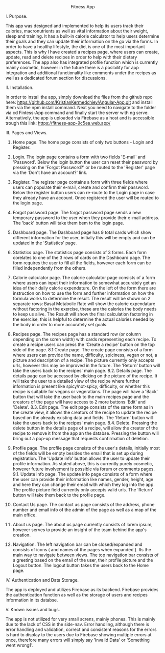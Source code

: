 <center>Fitness App</center>

I. Purpose.

This app was designed and implemented to help its users track their calories, macronutrients as well as vital information about their weight, sleep and training. It has a built-in calorie calculator to help users determine their goals and they can update their information on the go via the forms. In order to have a healthy lifestyle, the diet is one of the most important aspects. This is why I have created a recipes page, where users can create, update, read and delete recipes in order to help with their dietary preferences. The app also has integrated profile function which is currently mainly cosmetic, however in the future there is a posibility for app integration and additional functionality like comments under the recipes as well as a dedicated forum section for discussions.

II. Installation.

In order to install the app, simply download the files from the github repo here: https://github.com/KristianKermedchiev/Angular-App.git and install them via the npm install command. Next you need to navigate to the folder via cd Fintess-App command and finally start the server with ng serve. Alternatively, the app is uploaded via Firebase as a host and is accessible trough this link: https://fitness-app-9c5ea.web.app/

III. Pages and Views.

1. Home page. 
The home page consists of only two buttons - Login and Register.

2. Login.
The login page contains a form with two fields 'E-mail' and 'Password'. Below the login button the user can reset their password by pressing on the 'Forgot Password?' or be routed to the 'Register' page via the 'Don't have an account?' link.

3. Register.
The register page contains a form with three fields where users can populate their e-mail, create and confirm their password. Below the register button users can re-route to the Login page in case they already have an account. Once registered the user will be routed to the login page.

4. Forgot password page.
The forgot password page sends a new temporary password to the user when they provide their e-mail address. The 'back' button will take them bem to the login page.

5. Dashboard page.
The Dashboard page has 9 total cards which show different information for the user, initially this will be empty and can be updated in the 'Statistics' page.

6. Statistics page.
The statistics page consists of 3 forms. Each form corelates to one of the 3 rows of cards on the Dashboard page. The form requires the user to fill all the fields, however each form can be filled independently from the others.

7. Calorie calculator page.
The calorie calculator page consists of a form where users can input their information to somewhat accurately get an idea of their daily calorie expendature. On the left of the form there are instruction on how to use the form and further information on how the formula works to determine the result. The result will be shown on 2 separate rows: Basal Metabolic Rate will show the calorie expendature without factoring in the exercise, these are the calories the body needs to keep us alive. The Result will show the final calculation factoring in the exercise, this is helpful to determine the actual calories needed by the body in order to more accurately set goals.

8. Recipes page.
The recipes page has a standard row (or column depending on the scren width) with cards representing each recipe. To create a recipe users can press the 'Create a recipe' button on the top side of the page.
    8.1 Create page.
    The create page consists of a form where users can provide the name, difficulty, spiciness, vegan or not, a picture and description of a recipe. The picture currently only accepts urls, however this may be improved in the future. The 'Return' button will take the users back to the recipes' main page.
    8.2. Details page.
    The details page can be accessed by clicking on the picture of the recipe. It will take the user to a detailed view of the recipe where further information is present like spicy/not-spicy, difficulty, or whether this recipe  is suitable for vegans or vegeratians. The page will have a 'Back' button that will take the user back to the main recipes page and the creators of the page will have access to 2 more buttons 'Edit' and 'Delete'.
    8.3. Edit page.
    The edit page consists of the same form as in the create view, it allows the creators of the recipe to update the recipe based on the already existing data and fields. The 'Return' button will take the users back to the recipes' main page.
    8.4. Delete.
    Pressing the delete button in the details page of a recipe, will allow the creator of the recipe to remove it from the app an the databse. Pressing the button will bring out a pop-up message that requests confirmation of deletion.

9. Profile page.
The profile page consists of the user's details, initially most of the fields will be empty besides the email that is set up during registration. The 'Update info' button allows the user to update their profile information. As stated above, this is currently purely cosmetic, however future involvement is possible via forum or comments pages.
    9.1. Update info page.
    The update info page consists of a form where the user can provide their information like names, gender, height, age and here they can change their email with which they log into the app. The profile picture field currently only accepts valid urls. The 'Return' button will take them back to the profile page.

10. Contact Us page.
The contact us page consists of the address, phone number and email info of the admin of the page as well as a map of the main office.

11. About us page.
The about us page currently consists of lorem ipsum, however serves to provide an insight of the team behind the app's creation.

12. Navigation.
The left navigation bar can be closed/expanded and consists of icons ( and names of the pages when expanded ). Its the main way to navigate between views. The top navigation bar consists of a greeting based on the email of the user, their profile picture and the Logout button. The logout button takes the users back to the Home page.

IV. Authentication and Data Storage.

The app is deployed and utilizes Firebase as its backend. Firebase provides the authentication function as well as the storage of users and recipes information in its databse.

V. Known issues and bugs.

The app is not utilized for very small screns, mainly phones. This is mainly due to the lack of CSS in the side-nav. Error handling, although there is error handling and validation, correct and consistent reasons for the errors is hard to display to the users due to Firebase showing multiple errors at once, therefore many errors will simply say 'Invalid Data' or 'Something went wrong1'.

